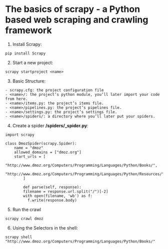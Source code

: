 # The basics of scrapy - a Python based web scraping and crawling framework

1. Install Scrapy:

```
pip install Scrapy
```

2. Start a new project:

```
scrapy startproject <name>
```

3. Basic Structure:

```
- scrapy.cfg: the project configuration file
- <name>/: the project’s python module, you’ll later import your code from here.
- <name>/items.py: the project’s items file.
- <name>/pipelines.py: the project’s pipelines file.
- <name>/settings.py: the project’s settings file.
- <name>/spiders/: a directory where you’ll later put your spiders.
```

4. Create a spider **<name>/spiders/<name>_spider.py**:

```
import scrapy

class DmozSpider(scrapy.Spider):
    name = "dmoz"
	allowed_domains = ["dmoz.org"]
    start_urls = [
       "http://www.dmoz.org/Computers/Programming/Languages/Python/Books/",
       "http://www.dmoz.org/Computers/Programming/Languages/Python/Resources/"
	    ]

	    def parse(self, response):
        filename = response.url.split("/")[-2]
        with open(filename, 'wb') as f:
          f.write(response.body)
```

5. Run the crawl

```
scrapy crawl dmoz
```

6. Using the Selectors in the shell:

```
scrapy shell "http://www.dmoz.org/Computers/Programming/Languages/Python/Books/"
```


